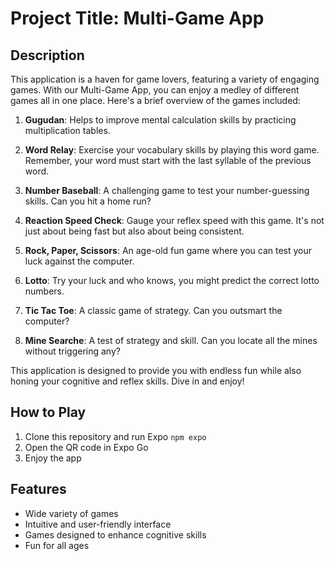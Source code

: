 # Project Title: Multi-Game App

## Description
This application is a haven for game lovers, featuring a variety of engaging games. With our Multi-Game App, you can enjoy a medley of different games all in one place. Here's a brief overview of the games included:

1. **Gugudan**: Helps to improve mental calculation skills by practicing multiplication tables.

2. **Word Relay**: Exercise your vocabulary skills by playing this word game. Remember, your word must start with the last syllable of the previous word.

3. **Number Baseball**: A challenging game to test your number-guessing skills. Can you hit a home run?

4. **Reaction Speed Check**: Gauge your reflex speed with this game. It's not just about being fast but also about being consistent.

5. **Rock, Paper, Scissors**: An age-old fun game where you can test your luck against the computer. 

6. **Lotto**: Try your luck and who knows, you might predict the correct lotto numbers.

7. **Tic Tac Toe**: A classic game of strategy. Can you outsmart the computer?

8. **Mine Searche**: A test of strategy and skill. Can you locate all the mines without triggering any?

This application is designed to provide you with endless fun while also honing your cognitive and reflex skills. Dive in and enjoy!

## How to Play
1. Clone this repository and run Expo
`npm expo`
2. Open the QR code in Expo Go
3. Enjoy the app

## Features
* Wide variety of games
* Intuitive and user-friendly interface
* Games designed to enhance cognitive skills
* Fun for all ages
